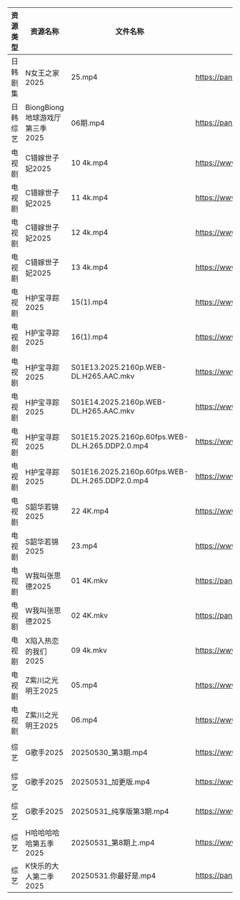 | 资源类型 | 资源名称                   | 文件名称                                            | 分享链接                                 | 更新时间                |
| ---- | ---------------------- | ----------------------------------------------- | ------------------------------------ | ------------------- |
| 日韩剧集 | N女王之家2025              | 25.mp4                                          | https://pan.quark.cn/s/a85463f38f49  | 2025-05-31 16:24:24 |
| 日韩综艺 | BiongBiong地球游戏厅第三季2025 | 06期.mp4                                         | https://pan.quark.cn/s/8ce55fe5953d  | 2025-05-31 16:28:30 |
| 电视剧  | C错嫁世子妃2025             | 10 4k.mp4                                       | https://www.alipan.com/s/fsFbunEy7wg | 2025-05-31 18:05:24 |
| 电视剧  | C错嫁世子妃2025             | 11 4k.mp4                                       | https://www.alipan.com/s/fsFbunEy7wg | 2025-05-31 18:05:23 |
| 电视剧  | C错嫁世子妃2025             | 12 4k.mp4                                       | https://www.alipan.com/s/fsFbunEy7wg | 2025-05-31 18:05:22 |
| 电视剧  | C错嫁世子妃2025             | 13 4k.mp4                                       | https://www.alipan.com/s/fsFbunEy7wg | 2025-05-31 18:05:22 |
| 电视剧  | H护宝寻踪2025              | 15(1).mp4                                       | https://www.alipan.com/s/YPtSxQ39eiG | 2025-05-31 18:05:30 |
| 电视剧  | H护宝寻踪2025              | 16(1).mp4                                       | https://www.alipan.com/s/YPtSxQ39eiG | 2025-05-31 18:05:30 |
| 电视剧  | H护宝寻踪2025              | S01E13.2025.2160p.WEB-DL.H265.AAC.mkv           | https://www.alipan.com/s/YPtSxQ39eiG | 2025-05-31 18:05:29 |
| 电视剧  | H护宝寻踪2025              | S01E14.2025.2160p.WEB-DL.H265.AAC.mkv           | https://www.alipan.com/s/YPtSxQ39eiG | 2025-05-31 18:05:29 |
| 电视剧  | H护宝寻踪2025              | S01E15.2025.2160p.60fps.WEB-DL.H.265.DDP2.0.mp4 | https://www.alipan.com/s/YPtSxQ39eiG | 2025-05-31 18:05:28 |
| 电视剧  | H护宝寻踪2025              | S01E16.2025.2160p.60fps.WEB-DL.H.265.DDP2.0.mp4 | https://www.alipan.com/s/YPtSxQ39eiG | 2025-05-31 18:05:28 |
| 电视剧  | S韶华若锦2025              | 22 4K.mp4                                       | https://www.alipan.com/s/AJNi5aA9aLX | 2025-05-31 19:05:44 |
| 电视剧  | S韶华若锦2025              | 23.mp4                                          | https://www.alipan.com/s/AJNi5aA9aLX | 2025-05-31 20:05:47 |
| 电视剧  | W我叫张思德2025             | 01 4K.mkv                                       | https://pan.quark.cn/s/7094d1f0b265  | 2025-05-31 16:26:20 |
| 电视剧  | W我叫张思德2025             | 02 4K.mkv                                       | https://pan.quark.cn/s/7094d1f0b265  | 2025-05-31 16:26:17 |
| 电视剧  | X陷入热恋的我们2025           | 09 4k.mkv                                       | https://www.alipan.com/s/tXqE3saLfdb | 2025-05-31 19:05:55 |
| 电视剧  | Z紫川之光明王2025            | 05.mp4                                          | https://www.alipan.com/s/5oMJsnAqqi3 | 2025-05-31 20:06:08 |
| 电视剧  | Z紫川之光明王2025            | 06.mp4                                          | https://www.alipan.com/s/5oMJsnAqqi3 | 2025-05-31 20:06:07 |
| 综艺   | G歌手2025                | 20250530_第3期.mp4                                | https://www.alipan.com/s/BnAVvcGrxme | 2025-05-31 18:06:21 |
| 综艺   | G歌手2025                | 20250531_加更版.mp4                                | https://www.alipan.com/s/BnAVvcGrxme | 2025-05-31 18:06:20 |
| 综艺   | G歌手2025                | 20250531_纯享版第3期.mp4                             | https://www.alipan.com/s/BnAVvcGrxme | 2025-05-31 18:06:19 |
| 综艺   | H哈哈哈哈哈第五季2025          | 20250531_第8期上.mp4                               | https://www.alipan.com/s/xGAPLokKzoj | 2025-05-31 18:06:25 |
| 综艺   | K快乐的大人第二季2025          | 20250531.你最好是.mp4                               | https://pan.quark.cn/s/fc40c2cbff29  | 2025-05-31 16:28:43 |
